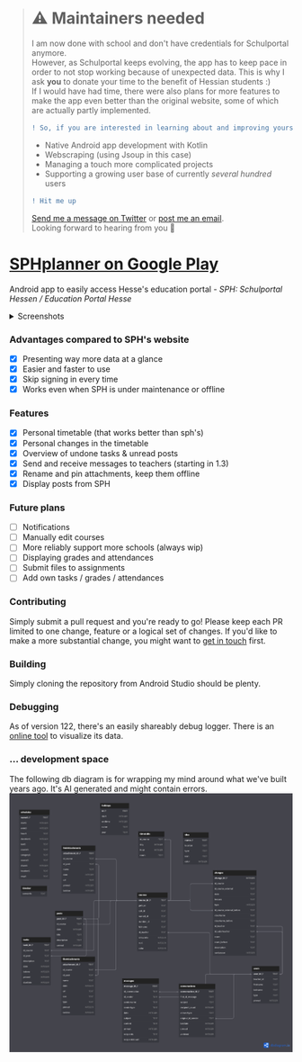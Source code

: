 > # ⚠ Maintainers needed
> I am now done with school and don't have credentials for Schulportal anymore.<br/>
> However, as Schulportal keeps evolving, the app has to keep pace in order to not stop working because of unexpected data. This is why I ask __you__ to donate your time to the benefit of Hessian students :)<br/>
> If I would have had time, there were also plans for more features to make the app even better than the original website, some of which are actually partly implemented.<br/>
> ```diff
> ! So, if you are interested in learning about and improving yourself in: 
> ```
> - Native Android app development with Kotlin
> - Webscraping (using Jsoup in this case)
> - Managing a touch more complicated projects
> - Supporting a growing user base of currently _several hundred_ users
> ```diff
> ! Hit me up 
> ```
> [Send me a message on Twitter](https://twitter.com/koenidv) or [post me an email](https://github.com/koenidv).<br/>
> Looking forward to hearing from you 👋

# [SPHplanner on Google Play](https://play.google.com/store/apps/details?id=de.koenidv.sph?utm_source=gh_head)
Android app to easily access Hesse's education portal - 
*SPH: Schulportal Hessen / Education Portal Hesse*

<details>

<summary>Screenshots</summary>

<p float="left">
  <img src="https://lh3.googleusercontent.com/UYR2UMZTjfgarGyHWIh3mFm8cKrUxcLCjzdedMm7IhNdodLSrgpXpvZ_8Ogq2Ttxmw=w1920-h947-rw" width="140" />
  <img src="https://lh3.googleusercontent.com/-jtJp2r3RJ5cR7MXCuo-5XmLNz2PXYaKItqkKaRcHh7vww3miNm5zDSVKQcjR75QkyQ=w1920-h947-rw" width="140" /> 
  <img src="https://lh3.googleusercontent.com/-i6wmnsOo7ZDiBTYsmAQIZch9sd-TnQZ7kyC1jvg30v6AJHltD5rZKmMezJ1wCcUbic=w1920-h947-rw" width="140" />
  <img src="https://lh3.googleusercontent.com/KuLaAQ5LvOUwUlKPX4vSp0cUIZK_zjpvW0mS6u0BnGB2PkYixt4wNmWvwaoJ7moW2Q=w1920-h947-rw" width="140" />
  <img src="https://lh3.googleusercontent.com/ep0kuFOV6X2B5KtUFhu8KqDhzYwTHrOKWBux3U6SUhxRkRacnwtJ2rzsGNBqpBlcvtqx=w1920-h947-rw" width="140" />
  <img src="https://lh3.googleusercontent.com/Jp40z5UIwHvZmDIwgp2X7LYEbqrjeMrpuapewxpgDfkysX5vJChEOWbDNZQQpr3mNqWt=w1920-h947-rw" width="140" />
  <img src="https://lh3.googleusercontent.com/xMIR85ERzKu_0PEnHJ4ywBIirz6M9VLd2vpRJ0jYB0mlTYBfBNIYxXkOx7JJbR_kNQ=w1920-h947-rw" width="140" />
</p>

</details>

### Advantages compared to SPH's website
- [x] Presenting way more data at a glance
- [x] Easier and faster to use
- [x] Skip signing in every time 
- [x] Works even when SPH is under maintenance or offline

### Features
- [x] Personal timetable (that works better than sph's)
- [x] Personal changes in the timetable
- [x] Overview of undone tasks & unread posts
- [x] Send and receive messages to teachers (starting in 1.3)
- [x] Rename and pin attachments, keep them offline
- [x] Display posts from SPH

### Future plans
- [ ] Notifications
- [ ] Manually edit courses
- [ ] More reliably support more schools (always wip)
- [ ] Displaying grades and attendances 
- [ ] Submit files to assignments
- [ ] Add own tasks / grades / attendances

### Contributing
Simply submit a pull request and you're ready to go!
Please keep each PR limited to one change, feature or a logical set of changes.
If you'd like to make a more substantial change, you might want to [get in touch](mailto:32238636+koenidv@users.noreply.github.com) first.

### Building
Simply cloning the repository from Android Studio should be plenty.

### Debugging
As of version 122, there's an easily shareably debug logger. There is an [online tool](https://koenidv.github.io/sph-planner/debugger) to visualize its data.

### ... development space

The following db diagram is for wrapping my mind around what we've built years ago. It's AI generated and might contain errors.
![dbdiagram.png](assets/dbdiagram.png)